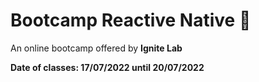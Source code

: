# Bootcamp Reactive Native :iphone:

<p> An online bootcamp offered by <b>Ignite Lab
<p> Date of classes: 17/07/2022 until 20/07/2022